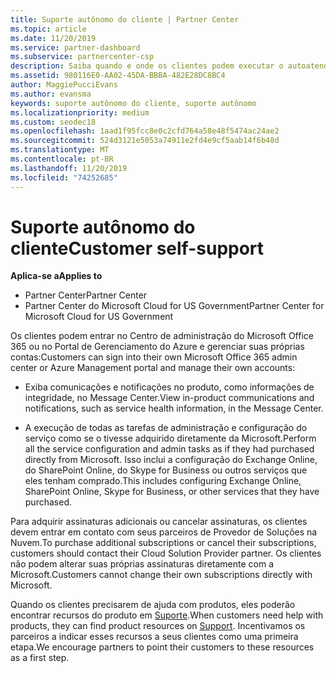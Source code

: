 ```yaml
---
title: Suporte autônomo do cliente | Partner Center
ms.topic: article
ms.date: 11/20/2019
ms.service: partner-dashboard
ms.subservice: partnercenter-csp
description: Saiba quando e onde os clientes podem executar o autoatendimento para gerenciar suas próprias contas e quando devem entrar em contato com seu parceiro de provedor de soluções na nuvem.
ms.assetid: 980116E0-AA02-45DA-BBBA-482E28DC8BC4
author: MaggiePucciEvans
ms.author: evansma
keywords: suporte autônomo do cliente, suporte autônomo
ms.localizationpriority: medium
ms.custom: seodec18
ms.openlocfilehash: 1aad1f95fcc8e0c2cfd764a58e48f5474ac24ae2
ms.sourcegitcommit: 524d3121e5053a74911e2fd4e9cf5aab14f6b48d
ms.translationtype: MT
ms.contentlocale: pt-BR
ms.lasthandoff: 11/20/2019
ms.locfileid: "74252685"
---
```

# <a name="customer-self-support"></a><span data-ttu-id="42b25-104">Suporte autônomo do cliente</span><span class="sxs-lookup"><span data-stu-id="42b25-104">Customer self-support</span></span>

<span data-ttu-id="42b25-105">**Aplica-se a**</span><span class="sxs-lookup"><span data-stu-id="42b25-105">**Applies to**</span></span>

-  <span data-ttu-id="42b25-106">Partner Center</span><span class="sxs-lookup"><span data-stu-id="42b25-106">Partner Center</span></span>
-  <span data-ttu-id="42b25-107">Partner Center do Microsoft Cloud for US Government</span><span class="sxs-lookup"><span data-stu-id="42b25-107">Partner Center for Microsoft Cloud for US Government</span></span>


<span data-ttu-id="42b25-108">Os clientes podem entrar no Centro de administração do Microsoft Office 365 ou no Portal de Gerenciamento do Azure e gerenciar suas próprias contas:</span><span class="sxs-lookup"><span data-stu-id="42b25-108">Customers can sign into their own Microsoft Office 365 admin center or Azure Management portal and manage their own accounts:</span></span>

-   <span data-ttu-id="42b25-109">Exiba comunicações e notificações no produto, como informações de integridade, no Message Center.</span><span class="sxs-lookup"><span data-stu-id="42b25-109">View in-product communications and notifications, such as service health information, in the Message Center.</span></span>

-   <span data-ttu-id="42b25-110">A execução de todas as tarefas de administração e configuração do serviço como se o tivesse adquirido diretamente da Microsoft.</span><span class="sxs-lookup"><span data-stu-id="42b25-110">Perform all the service configuration and admin tasks as if they had purchased directly from Microsoft.</span></span> <span data-ttu-id="42b25-111">Isso inclui a configuração do Exchange Online, do SharePoint Online, do Skype for Business ou outros serviços que eles tenham comprado.</span><span class="sxs-lookup"><span data-stu-id="42b25-111">This includes configuring Exchange Online, SharePoint Online, Skype for Business, or other services that they have purchased.</span></span>

<span data-ttu-id="42b25-112">Para adquirir assinaturas adicionais ou cancelar assinaturas, os clientes devem entrar em contato com seus parceiros de Provedor de Soluções na Nuvem.</span><span class="sxs-lookup"><span data-stu-id="42b25-112">To purchase additional subscriptions or cancel their subscriptions, customers should contact their Cloud Solution Provider partner.</span></span> <span data-ttu-id="42b25-113">Os clientes não podem alterar suas próprias assinaturas diretamente com a Microsoft.</span><span class="sxs-lookup"><span data-stu-id="42b25-113">Customers cannot change their own subscriptions directly with Microsoft.</span></span>

<span data-ttu-id="42b25-114">Quando os clientes precisarem de ajuda com produtos, eles poderão encontrar recursos do produto em [Suporte](https://partnercenter.microsoft.com/partner/support).</span><span class="sxs-lookup"><span data-stu-id="42b25-114">When customers need help with products, they can find product resources on [Support](https://partnercenter.microsoft.com/partner/support).</span></span> <span data-ttu-id="42b25-115">Incentivamos os parceiros a indicar esses recursos a seus clientes como uma primeira etapa.</span><span class="sxs-lookup"><span data-stu-id="42b25-115">We encourage partners to point their customers to these resources as a first step.</span></span>

 

 



